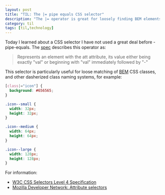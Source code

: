 ```yaml
---
layout: post
title: "TIL: The |= pipe equals CSS selector"
description: "The |= operator is great for loosely finding BEM elements and other dasherized classes."
category: til
tags: [til,technology]
---
```


Today I learned about a CSS selector I have not used a great deal before - pipe-equals. The [spec](https://www.w3.org/TR/selectors/#attribute-representation) describes this operator as:

> Represents an element with the att attribute, its value either being exactly "val" or beginning with "val" immediately followed by "-" 

This selector is particularly useful for loose matching of [BEM](http://getbem.com/) CSS classes, and other dasherized class naming systems, for example:

``` css 
[class|="icon"] {
  background: #656565;
}

.icon--small {
  width: 32px;
  height: 32px;
}

.icon--medium {
  width: 64px;
  height: 64px;
}

.icon--large {
  width: 128px;
  height: 128px;
}
```

For information:
* [W3C CSS Selectors Level 4 Specification](https://www.w3.org/TR/selectors/#attribute-representation)
* [Mozilla Developer Network: Attribute selectors](https://developer.mozilla.org/en-US/docs/Web/CSS/Attribute_selectors)

